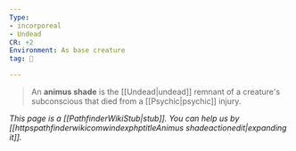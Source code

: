 ```yaml
---
Type:
- incorporeal
- Undead
CR: +2
Environment: As base creature
tag: 👹

---
```


> An **animus shade** is the [[Undead|undead]] remnant of a creature's subconscious that died from a [[Psychic|psychic]] injury.



*This page is a [[PathfinderWikiStub|stub]]. You can help us by [[httpspathfinderwikicomwindexphptitleAnimus shadeactionedit|expanding it]].*








